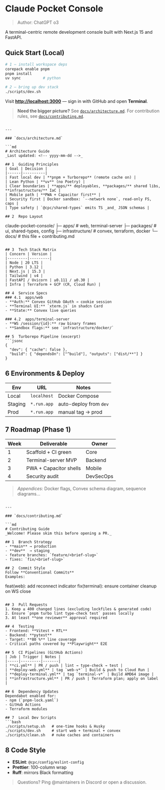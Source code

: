 # Claude Pocket Console

> Author: ChatGPT o3

A terminal-centric remote development console built with Next.js 15 and FastAPI.

## Quick Start (Local)

```bash
# 1 — install workspace deps
corepack enable pnpm
pnpm install
uv sync          # python

# 2 — bring up dev stack
./scripts/dev.sh
````

Visit **[http://localhost:3000](http://localhost:3000)** — sign in with GitHub and open **Terminal**.

> **Need the bigger picture?**
> See [`docs/architecture.md`](docs/architecture.md).
> For contribution rules, see [`docs/contributing.md`](docs/contributing.md).

````

---

### `docs/architecture.md`

```md
# Architecture Guide
_Last updated: <!-- yyyy-mm-dd -->_

## 1  Guiding Principles
| Goal | Decision |
|------|----------|
| Fast local dev | **pnpm + Turborepo** (remote cache on) |
| Lean Python | **uv** (no Poetry) |
| Clear boundaries | **apps/** deployables, **packages/** shared libs, **infrastructure/** IaC |
| Mobile path | **PWA + Capacitor first** |
| Security first | Docker sandbox: `--network none`, read-only FS, caps |
| Type safety | `@cpc/shared-types` emits TS _and_ JSON schemas |

## 2  Repo Layout
````

claude-pocket-console/
├─ apps/               # web, terminal-server
├─ packages/           # ui, shared-types, config
├─ infrastructure/     # convex, terraform, docker
└─ docs/               # this file + contributing.md

````

## 3  Tech Stack Matrix
| Concern | Version |
|---------|---------|
| Node | 20 LTS |
| Python | 3.12 |
| Next.js | 15.3 |
| Tailwind | v4 |
| FastAPI / Uvicorn | ≥0.111 / ≥0.30 |
| Infra | Terraform + GCP (CR, Cloud Run) |

## 4  Service Specs
### 4.1  apps/web
- **Auth:** Convex GitHub OAuth → cookie session  
- **Terminal UI:** `xterm.js` in shadcn Card  
- **State:** Convex live queries  

### 4.2  apps/terminal-server
- **WS /session/{id}:** raw binary frames  
- **Sandbox flags:** see `infrastructure/docker/`  

## 5  Turborepo Pipeline (excerpt)
```jsonc
{
  "dev": { "cache": false },
  "build": { "dependsOn": ["^build"], "outputs": ["dist/**"] }
}
````

## 6  Environments & Deploy

| Env     | URL         | Notes                  |
| ------- | ----------- | ---------------------- |
| Local   | `localhost` | Docker Compose         |
| Staging | `*.run.app` | auto-deploy from `dev` |
| Prod    | `*.run.app` | manual tag → prod      |

## 7  Roadmap (Phase 1)

| Week | Deliverable            | Owner     |
| ---- | ---------------------- | --------- |
| 1    | Scaffold + CI green    | Core      |
| 2    | Terminal-server MVP    | Backend   |
| 3    | PWA + Capacitor shells | Mobile    |
| 4    | Security audit         | DevSecOps |

> *Appendices:* Docker flags, Convex schema diagram, sequence diagrams…

````

---

### `docs/contributing.md`

```md
# Contributing Guide
_Welcome! Please skim this before opening a PR._

## 1  Branch Strategy
- **main** → production
- **dev**  → staging
- feature branches: `feature/<brief-slug>`
- fixes: `fix/<brief-slug>`

## 2  Commit Style
Follow **Conventional Commits**  
Examples:
````

feat(web): add reconnect indicator
fix(terminal): ensure container cleanup on WS close

````

## 3  Pull Requests
1. Keep ≤ 400 changed lines (excluding lockfiles & generated code)  
2. Ensure `pnpm turbo lint type-check test` passes locally  
3. At least **one reviewer** approval required

## 4  Testing
- Frontend: **Vitest + RTL**  
- Backend: **pytest**  
- Target: **80 %** line coverage  
- Critical paths covered by **Playwright** E2E

## 5  CI Pipelines (GitHub Actions)
| Job | Trigger | Notes |
|-----|---------|-------|
| **ci.yml** | PR / push | lint → type-check → test |
| **deploy-web.yml** | tag `web-v*` | Build & push to Cloud Run |
| **deploy-terminal.yml** | tag `terminal-v*` | Build AMD64 image |
| **infrastructure.yml** | PR / push | Terraform plan; apply on label |

## 6  Dependency Updates
Dependabot enabled for:
- npm (`pnpm-lock.yaml`)
- GitHub Actions
- Terraform modules

## 7  Local Dev Scripts
```bash
./scripts/setup.sh   # one-time hooks & Husky
./scripts/dev.sh     # start web + terminal + convex
./scripts/clean.sh   # nuke caches and containers
````

## 8  Code Style

* **ESLint**: `@cpc/config/eslint-config`
* **Prettier**: 100-column wrap
* **Ruff**: mirrors Black formatting

> Questions? Ping @maintainers in Discord or open a discussion.


